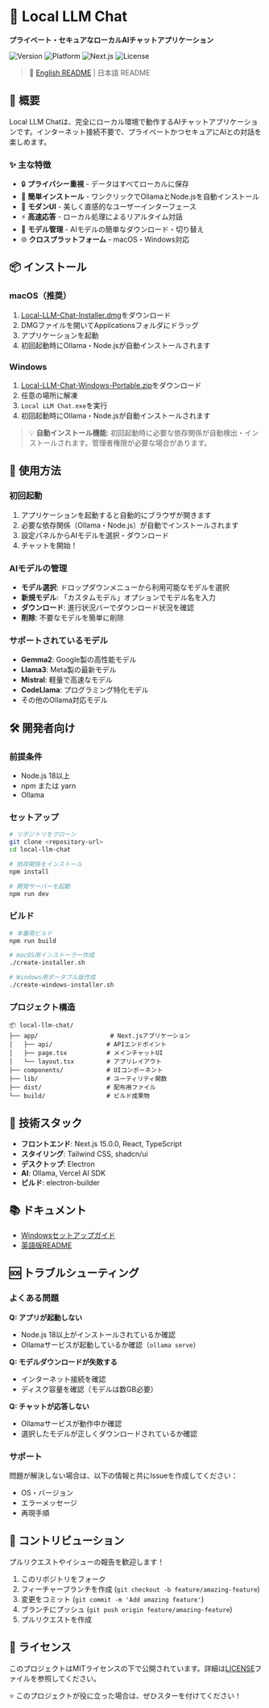 # 🤖 Local LLM Chat

**プライベート・セキュアなローカルAIチャットアプリケーション**

![Version](https://img.shields.io/badge/version-2.0.0-blue.svg)
![Platform](https://img.shields.io/badge/platform-macOS%20%7C%20Windows-lightgrey.svg)
![Next.js](https://img.shields.io/badge/Next.js-15.0.0-black.svg)
![License](https://img.shields.io/badge/license-MIT-green.svg)

> 📖 [English README](./READMEen.md) | 日本語 README

## 🌟 概要

Local LLM Chatは、完全にローカル環境で動作するAIチャットアプリケーションです。インターネット接続不要で、プライベートかつセキュアにAIとの対話を楽しめます。

### ✨ 主な特徴

- 🔒 **プライバシー重視** - データはすべてローカルに保存
- 🚀 **簡単インストール** - ワンクリックでOllamaとNode.jsを自動インストール
- 🎨 **モダンUI** - 美しく直感的なユーザーインターフェース
- ⚡ **高速応答** - ローカル処理によるリアルタイム対話
- 🔄 **モデル管理** - AIモデルの簡単なダウンロード・切り替え
- 🌐 **クロスプラットフォーム** - macOS・Windows対応

## 📦 インストール

### macOS（推奨）

1. [Local-LLM-Chat-Installer.dmg](./dist/Local-LLM-Chat-Installer.dmg)をダウンロード
2. DMGファイルを開いてApplicationsフォルダにドラッグ
3. アプリケーションを起動
4. 初回起動時にOllama・Node.jsが自動インストールされます

### Windows

1. [Local-LLM-Chat-Windows-Portable.zip](./dist/Local-LLM-Chat-Windows-Portable.zip)をダウンロード
2. 任意の場所に解凍
3. `Local LLM Chat.exe`を実行
4. 初回起動時にOllama・Node.jsが自動インストールされます

> 💡 **自動インストール機能**: 初回起動時に必要な依存関係が自動検出・インストールされます。管理者権限が必要な場合があります。

## 🚀 使用方法

### 初回起動

1. アプリケーションを起動すると自動的にブラウザが開きます
2. 必要な依存関係（Ollama・Node.js）が自動でインストールされます
3. 設定パネルからAIモデルを選択・ダウンロード
4. チャットを開始！

### AIモデルの管理

- **モデル選択**: ドロップダウンメニューから利用可能なモデルを選択
- **新規モデル**: 「カスタムモデル」オプションでモデル名を入力
- **ダウンロード**: 進行状況バーでダウンロード状況を確認
- **削除**: 不要なモデルを簡単に削除

### サポートされているモデル

- **Gemma2**: Google製の高性能モデル
- **Llama3**: Meta製の最新モデル
- **Mistral**: 軽量で高速なモデル
- **CodeLlama**: プログラミング特化モデル
- その他のOllama対応モデル

## 🛠️ 開発者向け

### 前提条件

- Node.js 18以上
- npm または yarn
- Ollama

### セットアップ

```bash
# リポジトリをクローン
git clone <repository-url>
cd local-llm-chat

# 依存関係をインストール
npm install

# 開発サーバーを起動
npm run dev
```

### ビルド

```bash
# 本番用ビルド
npm run build

# macOS用インストーラー作成
./create-installer.sh

# Windows用ポータブル版作成
./create-windows-installer.sh
```

### プロジェクト構造

```
📦 local-llm-chat/
├── app/                    # Next.jsアプリケーション
│   ├── api/               # APIエンドポイント
│   ├── page.tsx           # メインチャットUI
│   └── layout.tsx         # アプリレイアウト
├── components/            # UIコンポーネント
├── lib/                   # ユーティリティ関数
├── dist/                  # 配布用ファイル
└── build/                 # ビルド成果物
```

## 🔧 技術スタック

- **フロントエンド**: Next.js 15.0.0, React, TypeScript
- **スタイリング**: Tailwind CSS, shadcn/ui
- **デスクトップ**: Electron
- **AI**: Ollama, Vercel AI SDK
- **ビルド**: electron-builder

## 📚 ドキュメント

- [Windowsセットアップガイド](./dist/WINDOWS-SETUP-GUIDE.md)
- [英語版README](./READMEen.md)

## 🆘 トラブルシューティング

### よくある問題

**Q: アプリが起動しない**
- Node.js 18以上がインストールされているか確認
- Ollamaサービスが起動しているか確認（`ollama serve`）

**Q: モデルダウンロードが失敗する**
- インターネット接続を確認
- ディスク容量を確認（モデルは数GB必要）

**Q: チャットが応答しない**
- Ollamaサービスが動作中か確認
- 選択したモデルが正しくダウンロードされているか確認

### サポート

問題が解決しない場合は、以下の情報と共にIssueを作成してください：
- OS・バージョン
- エラーメッセージ
- 再現手順

## 🤝 コントリビューション

プルリクエストやイシューの報告を歓迎します！

1. このリポジトリをフォーク
2. フィーチャーブランチを作成 (`git checkout -b feature/amazing-feature`)
3. 変更をコミット (`git commit -m 'Add amazing feature'`)
4. ブランチにプッシュ (`git push origin feature/amazing-feature`)
5. プルリクエストを作成

## 📄 ライセンス

このプロジェクトはMITライセンスの下で公開されています。詳細は[LICENSE](LICENSE)ファイルを参照してください。


⭐ このプロジェクトが役に立った場合は、ぜひスターを付けてください！
